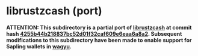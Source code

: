 # librustzcash (port)

**ATTENTION: This subdirectory is a partial port of [librustzcash](https://github.com/zcash/librustzcash)
at commit hash [4255b44b218837bc52d01f32caf609e6eaa6a8a2](https://github.com/zcash/librustzcash/commit/4255b44b218837bc52d01f32caf609e6eaa6a8a2).
Subsequent modifications to this subdirectory have been made to enable support for Sapling wallets in [wagyu](https://wagyu.dev).**
